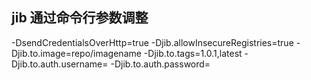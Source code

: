 ## jib 通过命令行参数调整


-DsendCredentialsOverHttp=true 
-Djib.allowInsecureRegistries=true 
-Djib.to.image=repo/imagename 
-Djib.to.tags=1.0.1,latest 
-Djib.to.auth.username=
-Djib.to.auth.password=